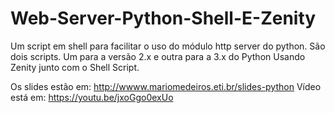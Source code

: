 # Web-Server-Python-Shell-E-Zenity

Um script em shell para facilitar o uso do módulo http server do python.
São dois scripts. Um para a versão 2.x e outra para a 3.x do Python
Usando Zenity junto com o Shell Script.

Os slides estão em: http://wwww.mariomedeiros.eti.br/slides-python
Vídeo está em: https://youtu.be/jxoGgo0exUo
